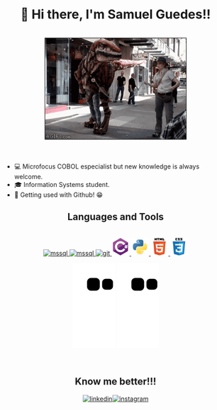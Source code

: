 <div align="center">
 
# 👋 Hi there, I'm Samuel Guedes!! 
  
<br>
<img alt="GIF"src="https://github.com/SGuedes46/SGuedes46/blob/main/giphy.gif"/>
</div>
<br><br>

- :computer: Microfocus COBOL especialist but new knowledge is always welcome.  
- :mortar_board: Information Systems student.
- :eyes: Getting used with Github! :grin:
 
<div align="center">
 
## Languages and Tools
 
<p>
<br>
<a href="https://www.microfocus.com/pt-br/products/visual-cobol/overview" target="_blank" rel="noreferrer"> <img src="https://images.g2crowd.com/uploads/product/image/large_detail/large_detail_ee13c2c34d813df48becf5d088c782bf/micro-focus-visual-cobol.png" alt="mssql" width="40" height="40"/> </a>
<a href="https://www.microsoft.com/en-us/sql-server" target="_blank" rel="noreferrer"> <img src="https://www.svgrepo.com/show/303229/microsoft-sql-server-logo.svg" alt="mssql" width="40" height="40"/> </a>
 <a href="https://git-scm.com/" target="_blank" rel="noreferrer"> <img src="https://www.vectorlogo.zone/logos/git-scm/git-scm-icon.svg" alt="git" width="40" height="40"/> </a>
 <a href="https://www.w3schools.com/cs/" target="_blank" rel="noreferrer"> <img src="https://raw.githubusercontent.com/devicons/devicon/master/icons/csharp/csharp-original.svg" alt="csharp" width="40" height="40"/> </a>
 <a href="https://www.python.org" target="_blank" rel="noreferrer"> <img src="https://raw.githubusercontent.com/devicons/devicon/master/icons/python/python-original.svg" alt="python" width="40" height="40"/> </a>
 <a href="https://www.w3.org/html/" target="_blank" rel="noreferrer"> <img src="https://raw.githubusercontent.com/devicons/devicon/master/icons/html5/html5-original-wordmark.svg" alt="html5" width="40" height="40"/> </a>
<a href="https://www.w3schools.com/css/" target="_blank" rel="noreferrer"> <img src="https://raw.githubusercontent.com/devicons/devicon/master/icons/css3/css3-original-wordmark.svg" alt="css3" width="40" height="40"/> </a>
 
 
 
![GitHub Snake Light](https://github.com/SGuedes46/SGuedes46/blob/output/github-contribution-grid-snake.svg#gh-light-mode-only)
![GitHub Snake dark](https://github.com/SGuedes46/SGuedes46/blob/output/github-contribution-grid-snake.svg#gh-dark-mode-only)
</p>
<br>
 
## Know me better!!!
 
<a href="https://www.linkedin.com/in/samuel-guedes-carvalho/"><img alt="linkedin" title="linkedin" width="50" height="50" src="https://img.icons8.com/fluent/48/000000/linkedin.png"></a><a href="https://www.instagram.com/sguedesc/"><img alt="instagram" title="instagram" width="50" height="50" src="https://img.icons8.com/fluent/48/000000/instagram-new.png"></a>
 
</div>
